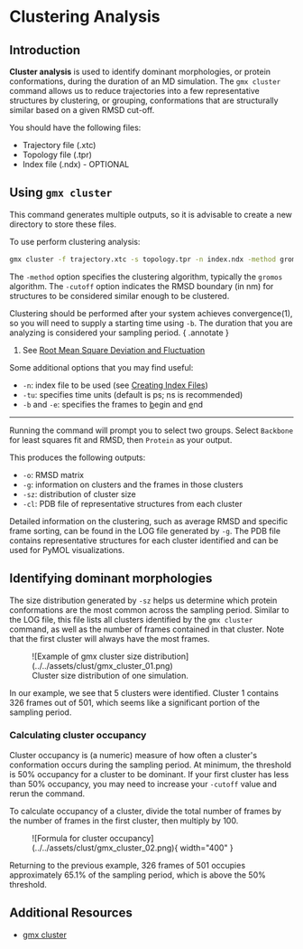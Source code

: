 # Clustering Analysis

## Introduction

**Cluster analysis** is used to identify dominant morphologies, or protein conformations, during the duration of an MD simulation. The `gmx cluster` command allows us to reduce trajectories into a few representative structures by clustering, or grouping, conformations that are structurally similar based on a given RMSD cut-off.

You should have the following files:

* Trajectory file (.xtc)
* Topology file (.tpr)
* Index file (.ndx) - OPTIONAL

## Using `gmx cluster`

This command generates multiple outputs, so it is advisable to create a new directory to store these files.

To use perform clustering analysis:

```bash
gmx cluster -f trajectory.xtc -s topology.tpr -n index.ndx -method gromos -cutoff 0.2 -o rep_clust.xpm -g rep_clust.log -cl rep_clust.pdb -sz rep_size.xvg
```

The `-method` option specifies the clustering algorithm, typically the `gromos` algorithm. The `-cutoff` option indicates the RMSD boundary (in nm) for structures to be considered similar enough to be clustered.

Clustering should be performed after your system achieves convergence(1), so you will need to supply a starting time using `-b`. The duration that you are analyzing is considered your sampling period.
{ .annotate }

1. See [Root Mean Square Deviation and Fluctuation](gmx-rms.md)

Some additional options that you may find useful:

* `-n`: index file to be used (see [Creating Index Files](gmx-ndx.md))
* `-tu`: specifies time units (default is ps; ns is recommended)
* `-b` and `-e`: specifies the frames to <ins>b</ins>egin and <ins>e</ins>nd

---

Running the command will prompt you to select two groups. Select `Backbone` for least squares fit and RMSD, then `Protein` as your output.

This produces the following outputs:

* `-o`: RMSD matrix
* `-g`: information on clusters and the frames in those clusters
* `-sz`: distribution of cluster size
* `-cl`: PDB file of representative structures from each cluster

Detailed information on the clustering, such as average RMSD and specific frame sorting, can be found in the LOG file generated by `-g`. The PDB file contains representative structures for each cluster identified and can be used for PyMOL visualizations.

## Identifying dominant morphologies

The size distribution generated by `-sz` helps us determine which protein conformations are the most common across the sampling period. Similar to the LOG file, this file lists all clusters identified by the `gmx cluster` command, as well as the number of frames contained in that cluster. Note that the first cluster will always have the most frames.

<figure markdown="span">
    ![Example of gmx cluster size distribution](../../assets/clust/gmx_cluster_01.png)
    <figcaption>Cluster size distribution of one simulation.</figcaption>
</figure>

In our example, we see that 5 clusters were identified. Cluster 1 contains 326 frames out of 501, which seems like a significant portion of the sampling period.

### Calculating cluster occupancy

Cluster occupancy is (a numeric) measure of how often a cluster's conformation occurs during the sampling period. At minimum, the threshold is 50% occupancy for a cluster to be dominant. If your first cluster has less than 50% occupancy, you may need to increase your `-cutoff` value and rerun the command.

To calculate occupancy of a cluster, divide the total number of frames by the number of frames in the first cluster, then multiply by 100.

<figure markdown="span">
    ![Formula for cluster occupancy](../../assets/clust/gmx_cluster_02.png){ width="400" }
</figure>

Returning to the previous example, 326 frames of 501 occupies approximately 65.1% of the sampling period, which is above the 50% threshold.

## Additional Resources

* [gmx cluster](https://manual.gromacs.org/current/onlinehelp/gmx-cluster.html)